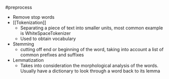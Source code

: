 #preprocess

- Remove stop words
- [[Tokenization]]
	- Separating a piece of text into smaller units, most common example is WhiteSpaceTokenizer
	- Used to obtain vocabulary
- Stemming
	- cutting off end or beginning of the word, taking into account a list of common prefixes and suffixes
- Lemmatization
	- Takes into consideration the morphological analysis of the words. Usually have a dictionary to look through a word back to its lemma